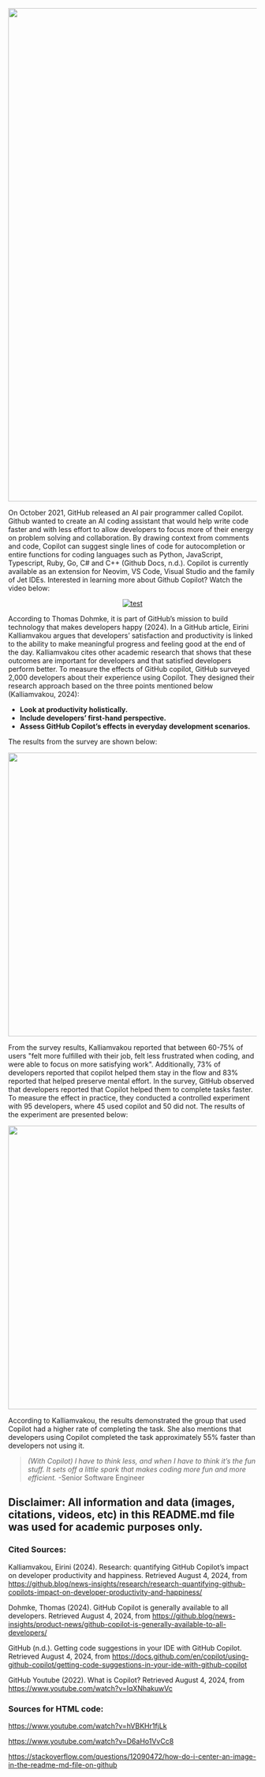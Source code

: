 <div align="center">
  <img src="https://github.blog/wp-content/uploads/2022/06/Copilot.jpeg?resize=1200%2C630" width="1000">
</div>

On October 2021, GitHub released an AI pair programmer called Copilot. Github wanted to create an AI coding assistant that would help write code faster and with less effort to allow developers to focus more of their energy on problem solving and collaboration. By drawing context from comments and code, Copilot can suggest single lines of code for autocompletion or entire functions for coding languages such as Python, JavaScript, Typescript, Ruby, Go, C# and C++ (Github Docs, n.d.). Copilot is currently available as an extension for Neovim, VS Code, Visual Studio and the family of Jet IDEs. Interested in learning more about Github Copilot? Watch the video below:

<!DOCTYPE html>
<html>
<body>
    
<div align="center">
<a href="https://www.youtube.com/watch?v=IqXNhakuwVc" target="_blank">
<img src="https://img.youtube.com/vi/IqXNhakuwVc/0.jpg" alt='test'>
</a>
</div>

</body>
</html>

According to Thomas Dohmke, it is part of GitHub’s mission to build technology that makes developers happy (2024). In a GitHub article, Eirini Kalliamvakou argues that developers’ satisfaction and productivity is linked to the ability to make meaningful progress and feeling good at the end of the day. Kalliamvakou cites other academic research that shows that these outcomes are important for developers and that satisfied developers perform better.
To measure the effects of GitHub copilot, GitHub surveyed 2,000 developers about their experience using Copilot. They designed their research approach based on the three points mentioned below (Kalliamvakou, 2024): 


- <b>Look at productivity holistically.</b>
- <b>Include developers’ first-hand perspective.</b>
- <b>Assess GitHub Copilot’s effects in everyday development scenarios.</b>


The results from the survey are shown below:

<div align="center">
  <img src="https://github.blog/wp-content/uploads/2022/09/copilot1.png?resize=1024%2C1024" width="575">
</div>

From the survey results, Kalliamvakou reported that between 60-75% of users "felt more fulfilled with their job, felt less frustrated when coding, and were able to focus on more satisfying work". Additionally, 73% of developers reported that copilot helped them stay in the flow and 83% reported that helped preserve mental effort. 
In the survey, GitHub observed that developers reported that Copilot helped them to complete tasks faster. To measure the effect in practice, they conducted a controlled experiment with 95 developers, where 45 used copilot and 50 did not. The results of the experiment are presented below:
 
<div align="center">
  <img src="https://github.blog/wp-content/uploads/2022/09/copitlot2.png?resize=1024%2C870" width="575">
</div>
                                                                                                      
According to Kalliamvakou, the results demonstrated the group that used Copilot had a higher rate of completing the task. She also mentions that developers using Copilot completed the task approximately 55% faster than developers not using it.

> *(With Copilot) I have to think less, and when I have to think it’s the fun stuff. It sets off a little spark that makes coding more fun and more efficient.*
>  -Senior Software Engineer

## Disclaimer: All information and data (images, citations, videos, etc) in this README.md file was used for academic purposes only. 

### **Cited Sources:**

Kalliamvakou, Eirini (2024). Research: quantifying GitHub Copilot’s impact on developer productivity and happiness. Retrieved August 4, 2024, from https://github.blog/news-insights/research/research-quantifying-github-copilots-impact-on-developer-productivity-and-happiness/

Dohmke, Thomas (2024). GitHub Copilot is generally available to all developers. Retrieved August 4, 2024, from https://github.blog/news-insights/product-news/github-copilot-is-generally-available-to-all-developers/

GitHub (n.d.). Getting code suggestions in your IDE with GitHub Copilot. Retrieved August 4, 2024, from https://docs.github.com/en/copilot/using-github-copilot/getting-code-suggestions-in-your-ide-with-github-copilot

GitHub Youtube (2022). What is Copilot? Retrieved August 4, 2024, from https://www.youtube.com/watch?v=IqXNhakuwVc

### **Sources for HTML code:**
https://www.youtube.com/watch?v=hVBKHr1fjLk

https://www.youtube.com/watch?v=D6aHo1VvCc8

https://stackoverflow.com/questions/12090472/how-do-i-center-an-image-in-the-readme-md-file-on-github
